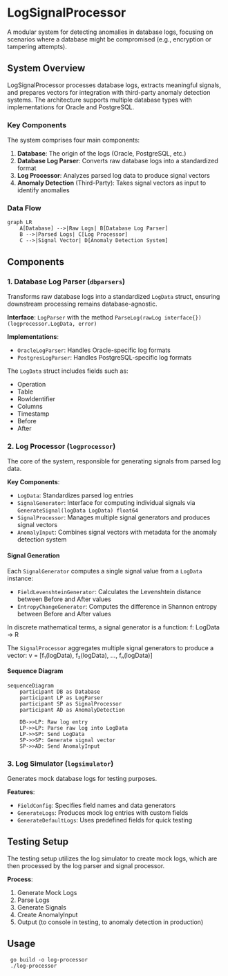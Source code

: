 # LogSignalProcessor

A modular system for detecting anomalies in database logs, focusing on scenarios where a database might be compromised (e.g., encryption or tampering attempts).

## System Overview

LogSignalProcessor processes database logs, extracts meaningful signals, and prepares vectors for integration with third-party anomaly detection systems. The architecture supports multiple database types with implementations for Oracle and PostgreSQL.

### Key Components

The system comprises four main components:

1. **Database**: The origin of the logs (Oracle, PostgreSQL, etc.)
2. **Database Log Parser**: Converts raw database logs into a standardized format
3. **Log Processor**: Analyzes parsed log data to produce signal vectors
4. **Anomaly Detection** (Third-Party): Takes signal vectors as input to identify anomalies

### Data Flow

```mermaid
graph LR
    A[Database] -->|Raw Logs| B[Database Log Parser]
    B -->|Parsed Logs| C[Log Processor]
    C -->|Signal Vector| D[Anomaly Detection System]
```

## Components

### 1. Database Log Parser (`dbparsers`)

Transforms raw database logs into a standardized `LogData` struct, ensuring downstream processing remains database-agnostic.

**Interface**: `LogParser` with the method `ParseLog(rawLog interface{}) (logprocessor.LogData, error)`

**Implementations**:
- `OracleLogParser`: Handles Oracle-specific log formats
- `PostgresLogParser`: Handles PostgreSQL-specific log formats

The `LogData` struct includes fields such as:
- Operation
- Table
- RowIdentifier
- Columns
- Timestamp
- Before
- After

### 2. Log Processor (`logprocessor`)

The core of the system, responsible for generating signals from parsed log data.

**Key Components**:
- `LogData`: Standardizes parsed log entries
- `SignalGenerator`: Interface for computing individual signals via `GenerateSignal(logData LogData) float64`
- `SignalProcessor`: Manages multiple signal generators and produces signal vectors
- `AnomalyInput`: Combines signal vectors with metadata for the anomaly detection system

#### Signal Generation

Each `SignalGenerator` computes a single signal value from a `LogData` instance:

- `FieldLevenshteinGenerator`: Calculates the Levenshtein distance between Before and After values
- `EntropyChangeGenerator`: Computes the difference in Shannon entropy between Before and After values

In discrete mathematical terms, a signal generator is a function:
f: LogData → R

The `SignalProcessor` aggregates multiple signal generators to produce a vector:
v = [f₁(logData), f₂(logData), …, fₙ(logData)]

#### Sequence Diagram

```mermaid
sequenceDiagram
    participant DB as Database
    participant LP as LogParser
    participant SP as SignalProcessor
    participant AD as AnomalyDetection

    DB->>LP: Raw log entry
    LP->>LP: Parse raw log into LogData
    LP->>SP: Send LogData
    SP->>SP: Generate signal vector
    SP->>AD: Send AnomalyInput
```

### 3. Log Simulator (`logsimulator`)

Generates mock database logs for testing purposes.

**Features**:
- `FieldConfig`: Specifies field names and data generators
- `GenerateLogs`: Produces mock log entries with custom fields
- `GenerateDefaultLogs`: Uses predefined fields for quick testing

## Testing Setup

The testing setup utilizes the log simulator to create mock logs, which are then processed by the log parser and signal processor.

**Process**:
1. Generate Mock Logs
2. Parse Logs
3. Generate Signals
4. Create AnomalyInput
5. Output (to console in testing, to anomaly detection in production)

## Usage

```
 go build -o log-processor
 ./log-processor
```